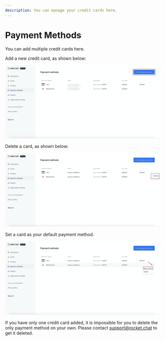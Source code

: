 ```yaml
---
description: You can manage your credit cards here.
---
```


# Payment Methods



You can add multiple credit cards here. 

Add a new credit card, as shown below:

![](../../../.gitbook/assets/image%20%28106%29.png)

Delete a card, as shown below:

![](../../../.gitbook/assets/image%20%28120%29.png)

Set a card as your default payment method. 

![](../../../.gitbook/assets/image%20%28113%29.png)

If you have only one credit card added, it is impossible for you to delete the only payment method on your own. Please contact [support@rocket.chat](mailto:support@rocket.chat) to get it deleted.

